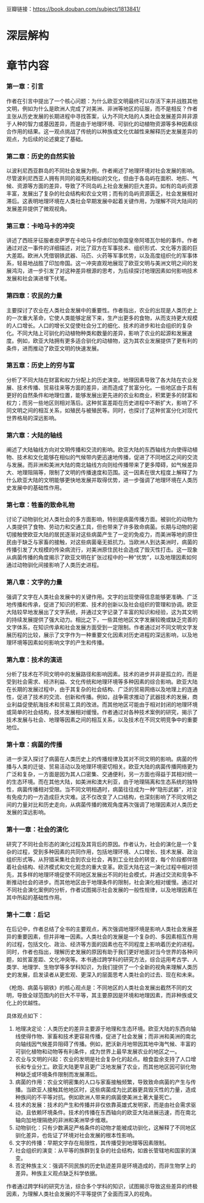 豆瓣链接：https://book.douban.com/subject/1813841/

# 深层解构


# 章节内容
### 第一章：引言
作者在引言中提出了一个核心问题：为什么欧亚文明最终可以存活下来并战胜其他文明，例如为什么是欧洲人完成了对美洲、非洲等地区的征服，而不是相反？作者主张从历史发展的长期进程中寻找答案，认为不同大陆的人类社会发展差异并非源于人种的智力或基因差异，而是由于地理环境、可驯化的动植物资源等多种因素综合作用的结果。这一观点挑战了传统的以种族或文化优越性来解释历史发展差异的观点，为后续的论述奠定了基础。
### 第二章：历史的自然实验
以波利尼西亚群岛的不同社会发展为例，作者阐述了地理环境对社会发展的影响。尽管波利尼西亚人拥有共同的祖先和相似的文化，但由于各岛屿在面积、地形、气候、资源等方面的差异，导致了不同岛屿上社会发展的巨大差异。如有的岛屿资源丰富，发展出了复杂的社会结构和农业文明；而有的岛屿资源匮乏，社会发展相对滞后。这表明地理环境在人类社会早期发展中起着关键作用，为理解不同大陆间的发展差异提供了微观视角。
### 第三章：卡哈马卡的冲突
讲述了西班牙征服者皮萨罗在卡哈马卡俘虏印加帝国皇帝阿塔瓦尔帕的事件。作者通过对这一事件的详细描述，对比了双方在军事技术、组织形式、文化等方面的巨大差距。欧洲人凭借钢铁武器、马匹、火药等军事优势，以及高度组织化的军事体系，轻易地战胜了印加帝国。这一冲突直观地展现了欧亚文明与美洲文明之间的发展鸿沟，进一步引发了对这种差异根源的思考，为后续探讨地理因素如何影响技术发展和社会演进埋下伏笔。
### 第四章：农民的力量
主要探讨了农业在人类社会发展中的重要性。作者指出，农业的出现是人类历史上的一次重大革命，它使人类能够定居下来，生产出更多的食物，从而支持更大规模的人口增长。人口的增长又促使社会分工的细化、技术的进步和社会组织的复杂化。不同大陆上可驯化的动植物种类和数量的差异，影响了农业的起源和发展速度。例如，欧亚大陆拥有更多适合驯化的动植物，这为其农业发展提供了更有利的条件，进而推动了欧亚文明的快速发展。
### 第五章：历史上的穷与富
分析了不同大陆在财富和权力分配上的历史演变。地理因素导致了各大陆在农业发展、技术传播、贸易往来等方面的差异，进而造成了贫富分化。一些地区由于具有更好的自然条件和地理位置，能够发展出更先进的农业和商业，积累更多的财富和权力；而另一些地区则相对落后。这种贫富差距在历史进程中不断扩大，影响了不同文明之间的相互关系，如殖民与被殖民等。同时，也探讨了这种贫富分化对现代世界格局的深远影响。
### 第六章：大陆的轴线
阐述了大陆轴线方向对文明传播和交流的影响。欧亚大陆的东西轴线方向使得动植物、技术和文化能够在相似的气候带内更迅速地传播，促进了不同地区之间的交流与发展。而非洲和美洲大陆的南北轴线方向则给传播带来了更多障碍，如气候差异大、地理阻隔等，限制了文明的传播速度和范围。这一因素在很大程度上解释了为什么欧亚大陆的文明能够更快地发展并取得优势，进一步强调了地理环境在人类历史发展中的基础性作用。
### 第七章：牲畜的致命礼物
讨论了动物驯化对人类社会的多方面影响，特别是病菌传播方面。被驯化的动物为人类提供了食物、劳动力和交通工具，但也带来了许多致命病菌。长期与动物的密切接触使欧亚大陆的居民逐渐对这些病菌产生了一定的免疫力，而美洲等地的原住民由于缺乏与家畜的接触，对这些病菌毫无抵抗力。当欧洲人到达美洲时，病菌的传播引发了大规模的传染病流行，对美洲原住民社会造成了毁灭性打击。这一现象从病菌传播的角度揭示了欧亚文明在扩张过程中的一种“优势”，以及地理因素如何通过动物驯化间接影响了人类历史进程。
### 第八章：文字的力量
强调了文字在人类社会发展中的关键作用。文字的出现使得信息能够更准确、广泛地传播和传承，促进了知识的积累、技术的创新以及社会组织的管理和协调。欧亚大陆较早地发展出了文字系统，并通过文字记录了丰富的知识和经验，这为其文明的持续发展提供了强大动力。相比之下，一些其他地区文字发展较晚或缺乏完善的文字体系，在知识传承和社会发展方面受到一定限制。作者通过对不同文明文字发展历程的比较，展示了文字作为一种重要文化因素对历史进程的深远影响，以及地理环境等因素如何影响文字的产生和传播。
### 第九章：技术的演进
分析了技术在不同文明中的发展路径和影响因素。技术的进步并非是孤立的，而是受到社会需求、经济利益、文化传统和地理环境等多种因素的综合影响。欧亚大陆在长期的发展过程中，由于其复杂的社会结构、广泛的贸易网络以及地理上的连通性，促进了技术的交流、创新和传播。例如，战争需求推动了武器技术的发展，商业利益促使航海技术和贸易工具的改进。而其他地区可能由于相对封闭的地理环境或简单的社会结构，技术发展相对缓慢。作者通过对各种技术案例的研究，揭示了技术发展与社会、地理等因素之间的相互关系，以及技术在不同文明竞争中的重要地位。
### 第十章：病菌的传播
进一步深入探讨了病菌在人类历史上的传播规律及其对不同文明的影响。病菌的传播与人类的迁徙、贸易活动以及地理环境密切相关。欧亚大陆的病菌传播网络更为广泛和复杂，一方面是因为其人口密集、交通便利，另一方面也得益于其相对统一的生态环境。而在其他大陆，如美洲和澳大利亚，由于地理隔离和生态系统的独特性，病菌传播相对受限。当不同文明相遇时，病菌往往成为一种“隐形武器”，对没有免疫力的一方造成巨大灾难。这不仅改变了人口结构，也深刻影响了不同文明之间的力量对比和历史走向，从病菌传播的微观角度再次强调了地理因素对人类历史发展的深远影响。
### 第十一章：社会的演化
研究了不同社会形态的演化过程及其背后的原因。作者认为，社会的演化是一个复杂的过程，受到多种因素的共同作用，包括地理环境、人口增长、技术发展、政治组织形式等。从狩猎采集社会到农业社会，再到工业社会的转变，每个阶段都伴随着社会结构、经济模式和文化观念的重大变革。欧亚大陆在这一演化过程中相对领先，其多样的地理环境促使不同地区发展出不同的社会模式，并通过交流和竞争不断推动社会的进步。而其他地区由于地理条件的限制，社会演化相对缓慢。通过对不同社会演化案例的分析，作者试图揭示社会发展的一般性规律，以及地理因素在其中所起的基础性作用。
### 第十二章：后记
在后记中，作者总结了全书的主要观点，再次强调地理环境是影响人类社会发展差异的重要因素，但并非唯一因素。人类社会的发展是一个复杂的、多因素相互作用的过程，包括文化、政治、经济等方面的因素也在不同程度上影响着历史的进程。同时，作者也指出，理解历史发展的原因有助于我们更好地面对当今世界的各种问题，如贫富差距、文化冲突等。本书通过跨学科的研究方法，综合运用考古学、人类学、地理学、生物学等多学科知识，为我们提供了一个全新的视角来理解人类历史的发展，启发读者从更宏观、更深入的层面思考人类社会的过去、现在和未来。


《枪炮、病菌与钢铁》的核心观点是：不同地区的人类社会发展出截然不同的文明，导致全球范围内的巨大不平等，其主要原因是环境和地理因素，而非种族或文化上的优越性。

具体观点如下：
1. 地理决定论：人类历史的差异主要源于地理和生态环境。欧亚大陆的东西向轴线使得作物、家畜和技术更容易传播，促进了社会发展；而非洲和美洲的南北向轴线因气候差异阻碍了传播。例如，肥沃新月地带因其地中海气候、丰富的可驯化植物和动物等有利条件，成为世界上最早发展农业的地区之一。
2. 农业与文明的兴起：农业的发明是社会复杂化的起点。粮食盈余支持了人口增长和专业分工。欧亚大陆更早且更广泛地发展了农业，而其他地区因可驯化物种缺乏或环境条件限制而发展滞后。
3. 病菌的作用：农业文明密集的人口与家畜接触频繁，导致致命病菌的产生与传播。当欧亚人接触其他地区时，这些病菌成为比武器更具毁灭性的力量，造成种族间的不平等对抗。例如欧洲人带来的病菌使美洲土著大量死亡。
4. 技术的发展：技术的产生和传播并非仅依靠英雄式发明家，而是由社会需求驱动，且依赖环境条件。技术的传播在东西轴向的欧亚大陆进展迅速，而在南北轴向加地理隔绝的非洲和美洲举步维艰。
5. 动物驯化：只有少数满足严格条件的动物才能被成功驯化，这解释了不同地区驯化差异，也佐证了环境对社会发展的根本性影响。
6. 文字的传播：早期文字存在局限性，其传播受到地理等因素限制。
7. 社会组织的演变：从平等的族群到复杂的社会结构，如酋长管辖地和国家的演变。
8. 否定种族主义：强调不同民族的历史轨迹差异是环境造成的，而非生物学上的差异。种族主义观点缺乏科学依据。

作者通过跨学科的研究方法，综合多个学科的知识，试图揭示导致这些差异的终极因素，为理解人类社会发展的不平等提供了全面而深入的视角。